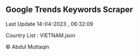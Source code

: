 

## Google Trends Keywords Scraper 
 
Last Update 14-04-2023 , 06:32:09

Country List :
VIETNAM.json



© Abdul Muttaqin 
